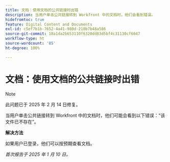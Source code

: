 ```yaml
---
title: 文档：使用文档的公共链接时出错
description: 当用户单击公共链接转到 Workfront 中的文档时，他们会看到错误。
hidefromtoc: true
feature: Digital Content and Documents
exl-id: c5ef7b1b-7652-4a41-980d-210b7b48a586
source-git-commit: 18a1da2b653110f6320dd83d5bf4c31130cf6647
workflow-type: ht
source-wordcount: '85'
ht-degree: 100%

---
```


# 文档：使用文档的公共链接时出错

>[!NOTE]
>
>此问题已于 2025 年 2 月 14 日修复。

当用户单击公共链接转到 Workfront 中的文档时，他们可能会看到以下错误：“该文件已不存在”。

**解决方法**

如果用户已登录，他们可以按预期查看文档。

_首次报告于 2025 年 1 月 10 日。_
